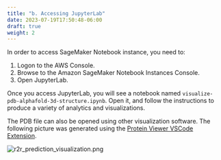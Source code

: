 ```yaml
---
title: "b. Accessing JupyterLab"
date: 2023-07-19T17:50:48-06:00
draft: true
weight: 2
---
```


In order to access SageMaker Notebook instance, you need to:

1. Logon to the AWS Console.
2. Browse to the Amazon SageMaker Notebook Instances Console.
3. Open JupyterLab.

Once you access JupyterLab, you will see a notebook named `visualize-pdb-alphafold-3d-structure.ipynb`. Open it, and follow the instructions to produce a variety of analytics and visualizations.

The PDB file can also be opened using other visualization software. The following picture was generated using the [Protein Viewer VSCode Extension](https://marketplace.visualstudio.com/items?itemName=ArianJamasb.protein-viewer).

![r2r_prediction_visualization.png](images/r2r_prediction_visualization.png)
